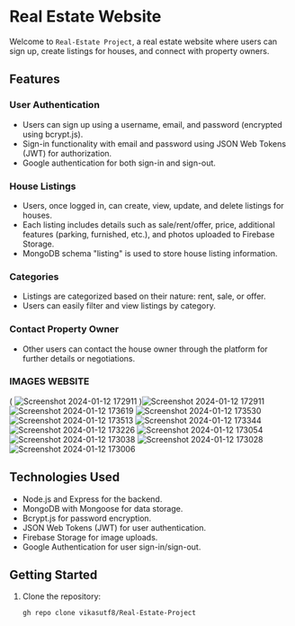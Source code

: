 # Real Estate Website

Welcome to `Real-Estate Project`, a real estate website where users can sign up, create listings for houses, and connect with property owners.

## Features

### User Authentication

- Users can sign up using a username, email, and password (encrypted using bcrypt.js).
- Sign-in functionality with email and password using JSON Web Tokens (JWT) for authorization.
- Google authentication for both sign-in and sign-out.

### House Listings

- Users, once logged in, can create, view, update, and delete listings for houses.
- Each listing includes details such as sale/rent/offer, price, additional features (parking, furnished, etc.), and photos uploaded to Firebase Storage.
- MongoDB schema "listing" is used to store house listing information.

### Categories

- Listings are categorized based on their nature: rent, sale, or offer.
- Users can easily filter and view listings by category.

### Contact Property Owner

- Other users can contact the house owner through the platform for further details or negotiations.

### IMAGES WEBSITE
 (
![Screenshot 2024-01-12 172911](https://github.com/vikasutf8/Real-Estate-Project/assets/117626243/e2e15b25-83b6-4af1-aa51-823a8a2c9946)
)![Screenshot 2024-01-12 172911](https://github.com/vikasutf8/Real-Estate-Project/assets/117626243/b83d1e50-2625-4b7f-9aee-70a8bb44b761)
![Screenshot 2024-01-12 173619](https://github.com/vikasutf8/Real-Estate-Project/assets/117626243/1235fbcd-823a-4ec4-9f99-623f970a1a37)
![Screenshot 2024-01-12 173530](https://github.com/vikasutf8/Real-Estate-Project/assets/117626243/8aba793c-c480-40e0-894a-ce647fbbb513)
![Screenshot 2024-01-12 173513](https://github.com/vikasutf8/Real-Estate-Project/assets/117626243/eaceb065-a8af-4fd9-823b-f255c4a1e045)
![Screenshot 2024-01-12 173344](https://github.com/vikasutf8/Real-Estate-Project/assets/117626243/deda45c4-7ad0-4a14-8cd6-7ed952b38833)
![Screenshot 2024-01-12 173226](https://github.com/vikasutf8/Real-Estate-Project/assets/117626243/7f7b8695-9df1-45fd-82e7-d7fef521e2b2)
![Screenshot 2024-01-12 173054](https://github.com/vikasutf8/Real-Estate-Project/assets/117626243/1e0a8338-c6f0-468d-a2a9-e6aa371062dc)
![Screenshot 2024-01-12 173038](https://github.com/vikasutf8/Real-Estate-Project/assets/117626243/ed3b453e-0f61-41cd-837d-9eb494d914e1)
![Screenshot 2024-01-12 173028](https://github.com/vikasutf8/Real-Estate-Project/assets/117626243/35b96383-b2ce-4596-b01c-19593748c2fd)
![Screenshot 2024-01-12 173006](https://github.com/vikasutf8/Real-Estate-Project/assets/117626243/2f3bb5d0-1e8c-4f6f-ae79-a4e62c3edcd2)


## Technologies Used

- Node.js and Express for the backend.
- MongoDB with Mongoose for data storage.
- Bcrypt.js for password encryption.
- JSON Web Tokens (JWT) for user authentication.
- Firebase Storage for image uploads.
- Google Authentication for user sign-in/sign-out.

## Getting Started

1. Clone the repository:

   ```bash
   gh repo clone vikasutf8/Real-Estate-Project
